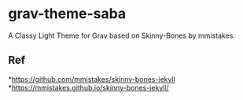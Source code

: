 # grav-theme-saba
A Classy Light Theme for Grav based on Skinny-Bones by mmistakes.

## Ref
*https://github.com/mmistakes/skinny-bones-jekyll
*https://mmistakes.github.io/skinny-bones-jekyll/
